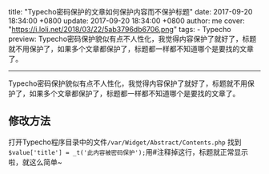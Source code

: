 title: "Typecho密码保护的文章如何保护内容而不保护标题"
date: 2017-09-20 18:34:00 +0800
update: 2017-09-20 18:34:00 +0800
author: me
cover: "https://i.loli.net/2018/03/22/5ab3796db6706.png"
tags:
    - Typecho
preview: Typecho密码保护貌似有点不人性化，我觉得内容保护了就好了，标题就不用保护了，如果多个文章都保护了，标题都一样都不知道哪个是要找的文章了。

---

Typecho密码保护貌似有点不人性化，我觉得内容保护了就好了，标题就不用保护了，如果多个文章都保护了，标题都一样都不知道哪个是要找的文章了。

## 修改方法 ##
打开Typecho程序目录中的文件`/var/Widget/Abstract/Contents.php`
找到`$value['title'] = _t('此内容被密码保护');`用#注释掉这行，标题就正常显示啦，就这么简单~